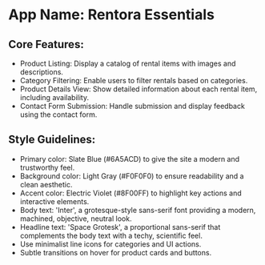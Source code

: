 # **App Name**: Rentora Essentials

## Core Features:

- Product Listing: Display a catalog of rental items with images and descriptions.
- Category Filtering: Enable users to filter rentals based on categories.
- Product Details View: Show detailed information about each rental item, including availability.
- Contact Form Submission: Handle submission and display feedback using the contact form.

## Style Guidelines:

- Primary color: Slate Blue (#6A5ACD) to give the site a modern and trustworthy feel.
- Background color: Light Gray (#F0F0F0) to ensure readability and a clean aesthetic.
- Accent color: Electric Violet (#8F00FF) to highlight key actions and interactive elements.
- Body text: 'Inter', a grotesque-style sans-serif font providing a modern, machined, objective, neutral look.
- Headline text: 'Space Grotesk', a proportional sans-serif that complements the body text with a techy, scientific feel.
- Use minimalist line icons for categories and UI actions.
- Subtle transitions on hover for product cards and buttons.
